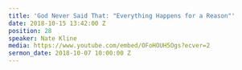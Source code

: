 ```yaml
---
title: 'God Never Said That: "Everything Happens for a Reason"'
date: 2018-10-15 13:42:00 Z
position: 28
speaker: Nate Kline
media: https://www.youtube.com/embed/OFoHOUH5Ogs?ecver=2
sermon_date: 2018-10-07 10:00:00 Z
---
```


